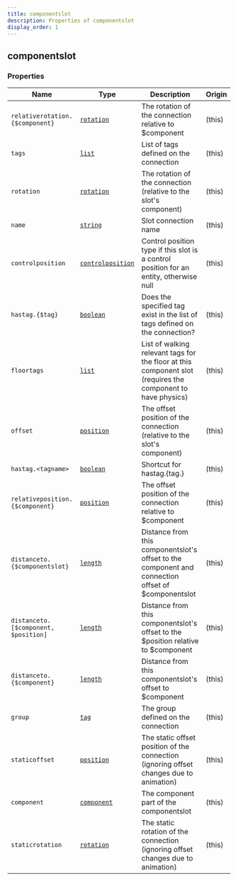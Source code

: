 ```yaml
---
title: componentslot
description: Properties of componentslot
display_order: 1
---
```


## componentslot

### Properties

| Name | Type | Description | Origin |
|------|------|-------------|--------|
| `relativerotation.{$component}` | [`rotation`](./rotation.md) | The rotation of the connection relative to $component | (this) |
| `tags` | [`list`](./list.md) | List of tags defined on the connection | (this) |
| `rotation` | [`rotation`](./rotation.md) | The rotation of the connection (relative to the slot's component) | (this) |
| `name` | [`string`](./string.md) | Slot connection name | (this) |
| `controlposition` | [`controlposition`](./controlposition.md) | Control position type if this slot is a control position for an entity, otherwise null | (this) |
| `hastag.{$tag}` | [`boolean`](./boolean.md) | Does the specified tag exist in the list of tags defined on the connection? | (this) |
| `floortags` | [`list`](./list.md) | List of walking relevant tags for the floor at this component slot (requires the component to have physics) | (this) |
| `offset` | [`position`](./position.md) | The offset position of the connection (relative to the slot's component) | (this) |
| `hastag.<tagname>` | [`boolean`](./boolean.md) | Shortcut for hastag.{tag.<tagname>} | (this) |
| `relativeposition.{$component}` | [`position`](./position.md) | The offset position of the connection relative to $component | (this) |
| `distanceto.{$componentslot}` | [`length`](./length.md) | Distance from this componentslot's offset to the component and connection offset of $componentslot | (this) |
| `distanceto.[$component, $position]` | [`length`](./length.md) | Distance from this componentslot's offset to the $position relative to $component | (this) |
| `distanceto.{$component}` | [`length`](./length.md) | Distance from this componentslot's offset to $component | (this) |
| `group` | [`tag`](./tag.md) | The group defined on the connection | (this) |
| `staticoffset` | [`position`](./position.md) | The static offset position of the connection (ignoring offset changes due to animation) | (this) |
| `component` | [`component`](./component.md) | The component part of the componentslot | (this) |
| `staticrotation` | [`rotation`](./rotation.md) | The static rotation of the connection (ignoring offset changes due to animation) | (this) |

